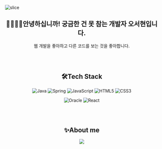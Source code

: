 ![slice](https://capsule-render.vercel.app/api?type=slice&color=auto&height=200&text=서현's%20GitHub&fontAlign=70&rotate=13&fontAlignY=25&desc=&descAlign=70.&descAlignY=40)

<div align=center>

## 👋🙇🏻‍♀️안녕하십니까! 궁금한 건 못 참는 개발자 오서현입니다.<br>
웹 개발을 좋아하고 다른 코드를 보는 것을 좋아합니다.

<br>
<br>

## 🛠️Tech Stack
![Java](https://img.shields.io/badge/java-000000?style=flat&logo=java&logoColor=white)
![Spring](https://img.shields.io/badge/spring-6DB33F?style=flat&logo=spring&logoColor=white)
![JavaScript](https://img.shields.io/badge/javascript-F7DF1E?style=flat&logo=javascript&logoColor=white)
![HTML5](https://img.shields.io/badge/html5-E34F26?style=flat&logo=html5&logoColor=white)
![CSS3](https://img.shields.io/badge/css3-1572B6?style=flat&logo=css3&logoColor=white)

![Oracle](https://img.shields.io/badge/oracle-F80000?style=flat&logo=oracle&logoColor=white)
![React](https://img.shields.io/badge/react-61DAFB?style=flat&logo=react&logoColor=white)

<br>
<br>

## ✨About me
<a href="[링크걸_주소](https://ohsh.tistory.com/)"><img src="https://img.shields.io/badge/notion-000000?style=flat-square&logo=notion&logoColor=white&link=내링크"/></a>



</div>


